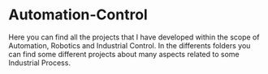 # Automation-Control
Here you can find all the projects that I have developed within the scope of Automation, Robotics and Industrial Control. In the differents folders you can find some different projects about many aspects related to some Industrial Process.

